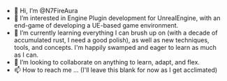 - 👋 Hi, I’m @N7FireAura
- 👀 I’m interested in Engine Plugin development for UnrealEngine, with an end-game of developing a UE-based game environment.
- 🌱 I’m currently learning everything I can brush up on (with a decade of accumulated rust, I need a good polish), as well as new techniques, tools, and concepts.  I'm happily swamped and eager to learn as much as I can.
- 💞️ I’m looking to collaborate on anything to learn, adapt, and flex.
- 📫 How to reach me ... (I'll leave this blank for now as I get acclimated)

<!---
N7FireAura/N7FireAura is a ✨ special ✨ repository because its `README.md` (this file) appears on your GitHub profile.
You can click the Preview link to take a look at your changes.
--->
